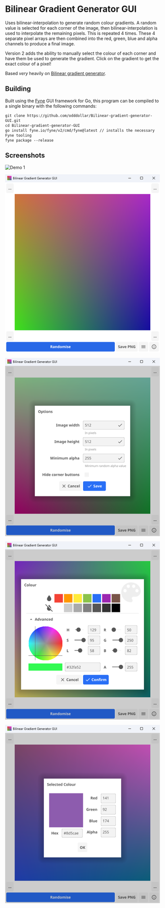 # Bilinear Gradient Generator GUI

Uses bilinear-interpolation to generate random colour gradients. A random value is selected for each corner of the image, then bilinear-interpolation is used to interpolate the remaining pixels. This is repeated 4 times. These 4 separate pixel arrays are then combined into the red, green, blue and alpha channels to produce a final image.

Version 2 adds the ability to manually select the colour of each corner and have them be used to generate the gradient. Click on the gradient to get the exact colour of a pixel!

Based *very* heavily on [Bilinear gradient generator](https://github.com/odddollar/Bilinear-gradient-generator).

## Building

Built using the [Fyne](https://fyne.io/) GUI framework for Go, this program can be compiled to a single binary with the following commands:

```
git clone https://github.com/odddollar/Bilinear-gradient-generator-GUI.git
cd Bilinear-gradient-generator-GUI
go install fyne.io/fyne/v2/cmd/fyne@latest // installs the necessary Fyne tooling
fyne package --release
```

## Screenshots

![Demo 1](screenshots/demo1.gif)

![Image 1](screenshots/image1.png)

![Image 2](screenshots/image2.png)

![Image 3](screenshots/image3.png)

![Image 4](screenshots/image4.png)

